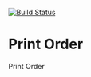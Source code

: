 [![Build Status](https://travis-ci.org/Einrichtungshaus-Ostermann/OstPrintOrder.svg?branch=master)](https://travis-ci.org/Einrichtungshaus-Ostermann/OstPrintOrder)
# Print Order
Print Order